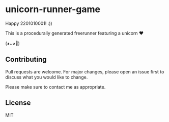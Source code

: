 # unicorn-runner-game

Happy 2201010001! :))

This is a procedurally generated freerunner featuring a unicorn ❤

(◕ᴗ◕🌸)

## Contributing
Pull requests are welcome. For major changes, please open an issue first to discuss what you would like to change.

Please make sure to contact me as appropriate.

## License
MIT